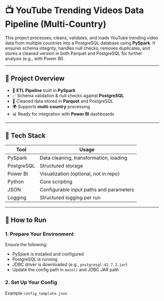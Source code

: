 # 📺 YouTube Trending Videos Data Pipeline (Multi-Country)

This project processes, cleans, validates, and loads YouTube trending video data from multiple countries into a PostgreSQL database using **PySpark**. It ensures schema integrity, handles null checks, removes duplicates, and stores a cleaned version in both Parquet and PostgreSQL for further analysis (e.g., with Power BI).

---

## 📂 Project Overview

- 🔁 **ETL Pipeline** built in **PySpark**
- ✅ Schema validation & null checks against **PostgreSQL**
- 💾 Cleaned data stored in **Parquet** and PostgreSQL
- 🌍 Supports **multi-country** processing
- 📊 Ready for integration with **Power BI** dashboards

---

## 🧰 Tech Stack

| Tool         | Usage                                      |
|--------------|---------------------------------------------|
| PySpark      | Data cleaning, transformation, loading     |
| PostgreSQL   | Structured storage                         |
| Power BI     | Visualization (optional, not in repo)     |
| Python       | Core scripting                             |
| JSON         | Configurable input paths and parameters    |
| Logging      | Structured logging per run                 |

---

## 🚀 How to Run

### 1. Prepare Your Environment

Ensure the following:
- PySpark is installed and configured
- PostgreSQL is running
- JDBC driver is downloaded (e.g., `postgresql-42.7.2.jar`)
- Update the config path in `main()` and JDBC JAR path

### 2. Set Up Your Config

Example `config_template.json`

